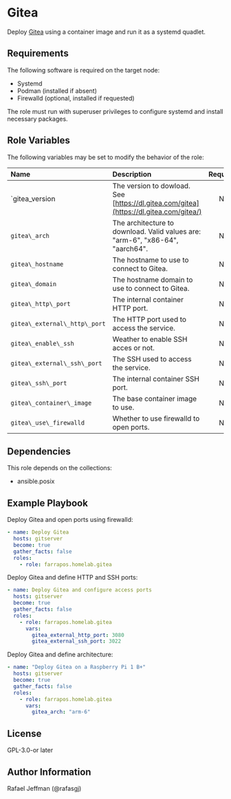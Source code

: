 Gitea
=====

Deploy [Gitea](https://about.gitea.com) using a container image and run it as a systemd quadlet.

Requirements
------------

The following software is required on the target node:

* Systemd
* Podman (installed if absent)
* Firewalld (optional, installed if requested)

The role must run with superuser privileges to configure systemd and install necessary packages.

Role Variables
--------------

The following variables may be set to modify the behavior of the role:

| Name | Description | Required | Default |
| :--- | :---------- | :------: | :------ |
| `gitea\_version | The version to dowload. See [https://dl.gitea.com/gitea](https://dl.gitea.com/gitea/) | No | "1.22.3" |
| `gitea\_arch` | The architecture to download. Valid values are: "arm-6", "x86-64", "aarch64". | No | "arm-6" |
| `gitea\_hostname` | The hostname to use to connect to Gitea. | No | target hostname |
| `gitea\_domain` | The hostname domain to use to connect to Gitea. | No | target domain |
| `gitea\_http\_port` | The internal container HTTP port. | No | 3080 |
| `gitea\_external\_http\_port` | The HTTP port used to access the service. | No | 80 |
| `gitea\_enable\_ssh` | Weather to enable SSH acces or not. | No | True |
| `gitea\_external\_ssh\_port` | The SSH used to access the service. | No | 22 |
| `gitea\_ssh\_port` | The internal container SSH port. | No | 22 |
| `gitea\_container\_image` | The base container image to use. | No | alpine:latest |
| `gitea\_use\_firewalld` | Whether to use firewalld to open ports. | No | true |

Dependencies
------------

This role depends on the collections:

* ansible.posix

Example Playbook
----------------

Deploy Gitea and open ports using firewalld:

```yaml
- name: Deploy Gitea
  hosts: gitserver
  become: true
  gather_facts: false
  roles:
    - role: farrapos.homelab.gitea
```

Deploy Gitea and define HTTP and SSH ports:

```yaml
- name: Deploy Gitea and configure access ports
  hosts: gitserver
  become: true
  gather_facts: false
  roles:
    - role: farrapos.homelab.gitea
      vars:
        gitea_external_http_port: 3080
        gitea_external_ssh_port: 3022
```

Deploy Gitea and define architecture:

```yaml
- name: "Deploy Gitea on a Raspberry Pi 1 B+"
  hosts: gitserver
  become: true
  gather_facts: false
  roles:
    - role: farrapos.homelab.gitea
      vars:
        gitea_arch: "arm-6"
```

License
-------

GPL-3.0-or later

Author Information
------------------

Rafael Jeffman (@rafasgj)
